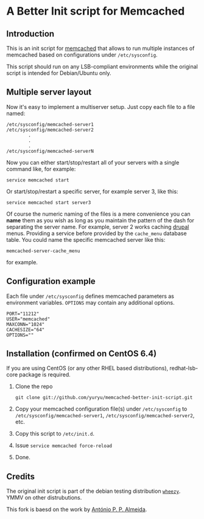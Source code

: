 # A Better Init script for Memcached

## Introduction

This is an init script for [memcached](http://www.memcached.org/) that allows to run
multiple instances of memcached based on configurations under `/etc/sysconfig`.

This script should run on any LSB-compliant environments while the original script is intended for Debian/Ubuntu only.

## Multiple server layout

Now it's easy to implement a multiserver setup. Just copy each file to
a file named:
    
    /etc/sysconfig/memcached-server1
    /etc/sysconfig/memcached-server2
            .
            .
            .
    /etc/sysconfig/memcached-serverN
   
Now you can either start/stop/restart all of your servers with a
single command like, for example:

    service memcached start 

Or start/stop/restart a specific server, for example server 3, like
this:

    service memcached start server3

Of course the numeric naming of the files is a mere convenience you
can **name** them as you wish as long as you maintain the pattern of
the dash for separating the server name. For example, server 2
works caching [drupal](http://drupal.org) menus. Providing a service
before provided by the `cache_menu` database table. You could name the
specific memcached server like this:

    memcached-server-cache_menu

for example.

## Configuration example

Each file under `/etc/sysconfig` defines memcached parameters as environment variables.
`OPTIONS` may contain any additional options.

    PORT="11212"
    USER="memcached"
    MAXCONN="1024"
    CACHESIZE="64"
    OPTIONS=""

## Installation (confirmed on CentOS 6.4)

If you are using CentOS (or any other RHEL based distributions), redhat-lsb-core package is required.

 1. Clone the repo 
    
        git clone git://github.com/yuryu/memcached-better-init-script.git

 2. Copy your memcached configuration file(s) under `/etc/sysconfig` to `/etc/sysconfig/memcached-server1`, `/etc/sysconfig/memcached-server2`, etc.
 
 3. Copy this script to `/etc/init.d`.
 
 4. Issue `service memcached force-reload`
 
 5. Done.


## Credits

The original init script is part of the debian testing distribution
[`wheezy`](http://packages.debian.org/wheezy/memcached). YMMV on other distrubutions.

This fork is baesd on the work by [António P. P. Almeida](https://github.com/perusio).
